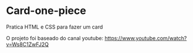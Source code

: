 # Card-one-piece
Pratica HTML e CSS para fazer um card

O projeto foi baseado do canal youtube: https://www.youtube.com/watch?v=Ws8C1ZwFJ2Q

